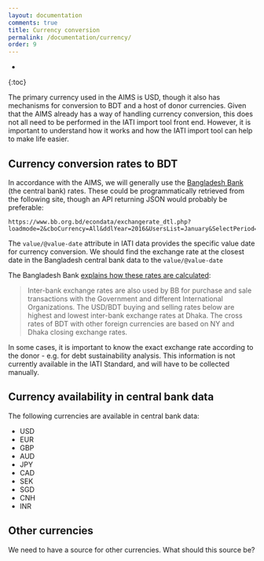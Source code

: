 ```yaml
---
layout: documentation
comments: true
title: Currency conversion
permalink: /documentation/currency/
order: 9
---
```


* 
{:toc}

The primary currency used in the AIMS is USD, though it also has mechanisms for conversion to BDT and a host of donor currencies. Given that the AIMS already has a way of handling currency conversion, this does not all need to be performed in the IATI import tool front end. However, it is important to understand how it works and how the IATI import tool can help to make life easier.

## Currency conversion rates to BDT

In accordance with the AIMS, we will generally use the [Bangladesh Bank](https://www.bb.org.bd/) (the central bank) rates. These could be programmatically retrieved from the following site, though an API returning JSON would probably be preferable:

    https://www.bb.org.bd/econdata/exchangerate_dtl.php?loadmode=2&cboCurrency=All&ddlYear=2016&UsersList=January&SelectPeriod=January,%202015    

The `value/@value-date` attribute in IATI data provides the specific value date for currency conversion. We should find the exchange rate at the closest date in the Bangladesh central bank data to the `value/@value-date`

The Bangladesh Bank [explains how these rates are calculated](https://www.bb.org.bd/econdata/exchangerate.php):

> Inter-bank exchange rates are also used by BB for purchase and sale transactions with the Government and different International Organizations. The USD/BDT buying and selling rates below are highest and lowest inter-bank exchange rates at Dhaka. The cross rates of BDT with other foreign currencies are based on NY and Dhaka closing exchange rates.

<div class="important-notice">
<i class="fa fa-exclamation-triangle"></i>
In some cases, it is important to know the exact exchange rate according to the donor - e.g. for debt sustainability analysis. This information is not currently available in the IATI Standard, and will have to be collected manually.
</div>

## Currency availability in central bank data

The following currencies are available in central bank data:

* USD
* EUR
* GBP
* AUD
* JPY
* CAD
* SEK
* SGD
* CNH
* INR

## Other currencies

<div class="important-notice">
<i class="fa fa-exclamation-triangle"></i>
We need to have a source for other currencies. What should this source be?
</div>

